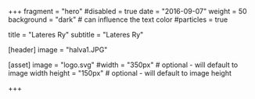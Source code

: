 +++
fragment = "hero"
#disabled = true
date = "2016-09-07"
weight = 50
background = "dark" # can influence the text color
#particles = true

title = "Lateres Ry"
subtitle = "Lateres Ry"

[header]
  image = "halva1.JPG"

[asset]
  image = "logo.svg"
  #width = "350px" # optional - will default to image width
  height = "150px" # optional - will default to image height
  
+++
